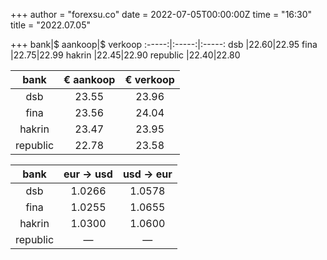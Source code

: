 +++
author = "forexsu.co"
date = 2022-07-05T00:00:00Z
time = "16:30"
title = "2022.07.05"

+++
bank|$ aankoop|$ verkoop
:-----:|:-----:|:-----:
dsb  |22.60|22.95
fina  |22.75|22.99
hakrin  |22.45|22.90
republic  |22.40|22.80

bank|€ aankoop|€ verkoop
:-----:|:-----:|:-----:
dsb  |23.55|23.96
fina  |23.56|24.04
hakrin  |23.47|23.95
republic  |22.78|23.58

bank|eur → usd|usd → eur
:-----:|:-----:|:-----:
dsb  |1.0266|1.0578
fina  |1.0255|1.0655
hakrin  |1.0300|1.0600
republic  |—|—
